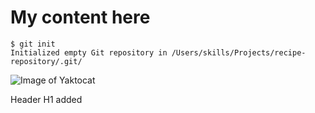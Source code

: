 # My content here

```
$ git init
Initialized empty Git repository in /Users/skills/Projects/recipe-repository/.git/
```



![Image of Yaktocat](https://octodex.github.com/images/yaktocat.png)


Header H1 added
